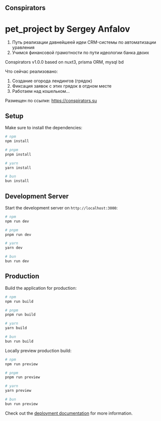 ## Conspirators

# pet_project by Sergey Anfalov

1. Путь реализации давнейшеей идеи CRM-системы по автоматизации уравления
2. Учимся финансовой грамотности по пути идеологии банка двоих

Conspirators v1.0.0
based on nuxt3, prisma ORM, mysql bd

Что сейчас реализовано:

1. Создание огорода лендингов (грядок)
2. Фиксация заявок с этих грядок в отдном месте
3. Работаем над кошельком...

Размещен по ссылке: https://conspirators.su

## Setup

Make sure to install the dependencies:

```bash
# npm
npm install

# pnpm
pnpm install

# yarn
yarn install

# bun
bun install
```

## Development Server

Start the development server on `http://localhost:3000`:

```bash
# npm
npm run dev

# pnpm
pnpm run dev

# yarn
yarn dev

# bun
bun run dev
```

## Production

Build the application for production:

```bash
# npm
npm run build

# pnpm
pnpm run build

# yarn
yarn build

# bun
bun run build
```

Locally preview production build:

```bash
# npm
npm run preview

# pnpm
pnpm run preview

# yarn
yarn preview

# bun
bun run preview
```

Check out the [deployment documentation](https://nuxt.com/docs/getting-started/deployment) for more information.
